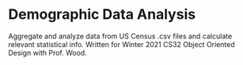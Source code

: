 # Demographic Data Analysis
Aggregate and analyze data from US Census .csv files and calculate relevant statistical info. Written for Winter 2021 CS32 Object Oriented Design with Prof. Wood.